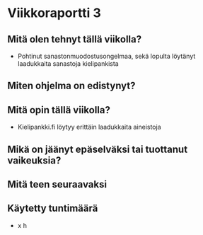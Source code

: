 # Viikkoraportti 3

## Mitä olen tehnyt tällä viikolla?

- Pohtinut sanastonmuodostusongelmaa, sekä lopulta löytänyt laadukkaita sanastoja kielipankista

## Miten ohjelma on edistynyt?



## Mitä opin tällä viikolla?

- Kielipankki.fi löytyy erittäin laadukkaita aineistoja

## Mikä on jäänyt epäselväksi tai tuottanut vaikeuksia?



## Mitä teen seuraavaksi



## Käytetty tuntimäärä
- x h
